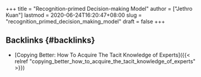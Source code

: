 +++
title = "Recognition-primed Decision-making Model"
author = ["Jethro Kuan"]
lastmod = 2020-06-24T16:20:47+08:00
slug = "recognition_primed_decision_making_model"
draft = false
+++

## Backlinks {#backlinks}

- [Copying Better: How To Acquire The Tacit Knowledge of Experts]({{< relref "copying_better_how_to_acquire_the_tacit_knowledge_of_experts" >}})
